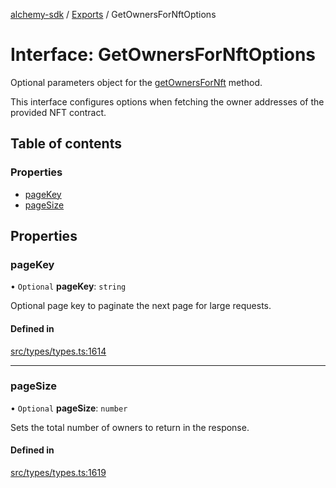 [alchemy-sdk](../README.md) / [Exports](../modules.md) / GetOwnersForNftOptions

# Interface: GetOwnersForNftOptions

Optional parameters object for the [getOwnersForNft](../classes/NftNamespace.md#getownersfornft) method.

This interface configures options when fetching the owner addresses of the
provided NFT contract.

## Table of contents

### Properties

- [pageKey](GetOwnersForNftOptions.md#pagekey)
- [pageSize](GetOwnersForNftOptions.md#pagesize)

## Properties

### pageKey

• `Optional` **pageKey**: `string`

Optional page key to paginate the next page for large requests.

#### Defined in

[src/types/types.ts:1614](https://github.com/alchemyplatform/alchemy-sdk-js/blob/5fad342/src/types/types.ts#L1614)

___

### pageSize

• `Optional` **pageSize**: `number`

Sets the total number of owners to return in the response.

#### Defined in

[src/types/types.ts:1619](https://github.com/alchemyplatform/alchemy-sdk-js/blob/5fad342/src/types/types.ts#L1619)
